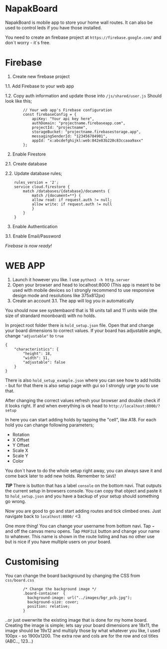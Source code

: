 # NapakBoard
NapakBoard is mobile app to store your home wall routes. It can also be used to control leds if you have those installed.

You need to create an firebase project at `https://firebase.google.com/`
and don´t worry - it´s free.


# Firebase
1. Create new firebase project

1.1. Add Firebase to your web app

1.2. Copy auth information and update those into `/js/shared/user.js`
Should look like this;

            // Your web app's Firebase configuration
            const firebaseConfig = {
                apiKey: "Your api key here",
                authDomain: "projectname.firebaseapp.com",
                projectId: "projectname",
                storageBucket: "projectname.firebasestorage.app",
                messagingSenderId: "123456784901",
                appId: "x:abcdefghijkl:web:842e83b220c83ccaaa9axx"
            };


2. Enable Firestore

2.1. Create database

2.2. Update database rules;

        rules_version = '2';
        service cloud.firestore {
            match /databases/{database}/documents {
                match /{document=**} {
                allow read: if request.auth != null;
                allow write: if request.auth != null
                }
            }
        }
    

3. Enable Authentication 

3.1. Enable Email/Password 

*Firebase is now ready!*




# WEB APP
1. Launch it however you like. I use `python3 -h http.server`
2. Open your browser and head to localhost:8000
    (This app is meant to be used with mobile devices so I strongly recommend to use responsive design mode and resolutions like 375x812px)
3. Create an account
    3.1. The app will log you in automatically 

You should now see systembaord that is 18 units tall and 11 units wide (the size of strandard moonboard) with no holds.

In project root folder there is `hold_setup.json` file. Open that and change your board dimensions to correct values. If your board has adjustable angle, change `"adjustable"` to `true`

    {
    	"characteristics": {
    		"height": 18,
    		"width": 11,
    		"adjustable": false
    	}
    }
    

There is also `hold_setup_example.json` where you can see how to add holds - but for that there is also setup page with gui so I strongly urge you to use that.

After changing the correct values refresh your browser and double check if it looks right. If and when everything is ok head to `http://localhost:8000/?setup`

In here you can start adding holds by tapping the "cell", like A18. For each hold you can change following parameters;
- Rotation
- X Offset
- Y Offset
- Scale X
- Scale Y
- Color 

You don´t have to do the whole setup right away, you can always save it and come back later to add new holds. Remember to `SAVE`!

***TIP*** There is button that has a label `console` on the bottom navi. That outputs the current setup in browsers console. You can copy that object and paste it to `hold_setup.json` and you have a backup of your setup should something go wrong.

Now you are good to go and start adding routes and tick climbed ones.
Just navigate back to `localhost:8000/` <3

One more thing! You can change your username from bottom navi. Tap `→` and off the canvas menu opens. Tap `PROFILE` button and change your name to whatever. This name is shown in the route listing and has no other use but is nice if you have multiple users on your board.

# Customising
You can change the board background by changing the CSS from `css/board.css`

            
            /* Change the background image */
            .board-container  {
              background-image: url("../images/bgr_pcb.jpg");
              background-size: cover;
              position: relative;
            }

..or just owerwrite the existing image that is done for my home board. 
Creating the image is simple; lets say your board dimensions are 18x11, the image should be 19x12 and multiply those by what  whatever you like, I used 100px - so 1900x1200. The extra row and cols are for the row and col titles (ABC.., 123...)
